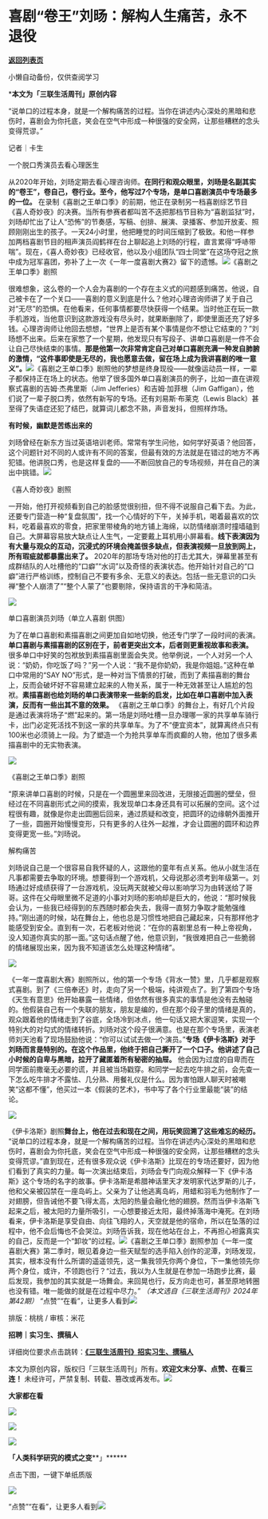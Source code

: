 # 喜剧“卷王”刘旸：解构人生痛苦，永不退役

[**返回列表页**](/gzh/三联生活周刊)

小懒自动备份，仅供查阅学习

***本文为「三联生活周刊」原创内容**

  
  

“说单口的过程本身，就是一个解构痛苦的过程。当你在讲述内心深处的黑暗和悲伤时，喜剧会为你托底，笑会在空气中形成一种很强的安全网，让那些糟糕的念头变得荒谬。”

  
  

记者｜卡生

一个脱口秀演员去看心理医生

从2020年开始，刘旸定期去看心理咨询师。**在同行和观众眼里，刘旸是名副其实的“卷王”，卷自己，卷行业。至今，他写过7个专场，是单口喜剧演员中专场最多的一位。**
在录制《喜剧之王单口季》的前期，他正在录制另一档喜剧综艺节目《喜人奇妙夜》的决赛。当所有参赛者都叫苦不迭把那档节目称为“喜剧监狱”时，刘旸却忙出了让人“恐怖”的节奏感，写稿、创排、展演、录播客、参加开放麦、照顾刚刚出生的孩子。一天24小时里，他把睡觉的时间压缩到了极致。和他一样参加两档喜剧节目的相声演员阎鹤祥在台上聊起追上刘旸的行程，直言累得“呼哧带喘”。现在，《喜人奇妙夜》已经收官，他以及小组团队“四士同堂”在这场夺冠之旅中成为冠军喜团，弥补了上一次《一年一度喜剧大赛2》留下的遗憾。![](https://mmbiz.qpic.cn/mmbiz_jpg/c2Sib3Mp7pOOoNVicia7CicMSnzJqv8icBVqV6icaMmicwtxMO2s9CgyfF8quy6icZat8iaxVuUHR2Q2gibHT46jibJbKRJfA/640?wx_fmt=jpeg)《喜剧之王单口季》剧照

  

很难想象，这么卷的一个人会为喜剧的一个存在主义式的问题感到痛苦。他说，自己被卡在了一个关口——喜剧的意义到底是什么？他对心理咨询师讲了关于自己对“无尽”的恐惧。在他看来，任何事情都要尽快获得一个结果。当时他正在玩一款手机游戏，当他意识到这款游戏没有尽头时，就果断删除了，即使里面还充了好多钱。心理咨询师让他回去想想，“世界上是否有某个事情是你不想让它结束的？”刘旸想不出来。后来在家憋了一个星期，他发现只有写段子、讲单口喜剧是一件不会让自己尽快结束的事情。**那是他第一次非常肯定自己对单口喜剧充满一种发自肺腑的激情，“这件事即使是无尽的，我也愿意去做，留在场上成为我讲喜剧的唯一意义”。**![](https://mmbiz.qpic.cn/mmbiz_jpg/c2Sib3Mp7pOOoNVicia7CicMSnzJqv8icBVqVibC5O0G1NNtf5R4scGGRBOTAsKysRicQzu5YqE79O1YKT5edL6oNap2Q/640?wx_fmt=jpeg)《喜剧之王单口季》剧照他的梦想是终身现役——就像运动员一样，一辈子都保持正在场上的状态。他举了很多国外单口喜剧演员的例子，比如一直在讲观察式喜剧的吉姆·杰弗里斯（Jim
Jefferies）和吉姆·加菲根（Jim Gaffigan），他们说了一辈子脱口秀，依然有新写的专场。还有刘易斯·布莱克（Lewis
Black）甚至得了失语症还犯了结巴，就算词儿都念不熟，声音发抖，但照样炸场。

**有时候，幽默是苦练出来的**

刘旸曾经在新东方当过英语培训老师。常常有学生问他，如何学好英语？他回答，这个问题针对不同的人或许有不同的答案，但最有效的方法就是在错过的地方不再犯错。他讲脱口秀，也是这样复盘的——不断回放自己的专场视频，并在自己的演出中挑错。![](https://mmbiz.qpic.cn/mmbiz_jpg/c2Sib3Mp7pOOoNVicia7CicMSnzJqv8icBVqV8XHibpsHzIHmTDZyKHVyIJtrgYAVep7UeL2h0jpiafMK6co9YAxibopwA/640?wx_fmt=jpeg)

《喜人奇妙夜》剧照

一开始，他打开视频看到自己的脸感觉很别扭，但不得不说服自己看下去。为此，还要专门营造一种“复盘氛围”，找一个心情好的下午，关掉手机，喝着最喜欢的饮料，吃着最喜欢的零食，把家里带棱角的地方铺上海绵，以防情绪崩溃时撞墙磕到自己。大屏幕容易放大缺点让人生气，一定要戴上耳机用小屏幕看。**线下表演因为有大量与观众的互动，沉浸式的环境会掩盖很多缺点，但表演视频一旦放到网上，所有瑕疵就都暴露出来了。**
2020年的那场专场对他的打击尤其大，弹幕里甚至有成群结队的人吐槽他的“口癖”“水词”以及奇怪的表演状态。他开始针对自己的“口癖”进行严格训练，控制自己不要有多余、无意义的表达。包括一些无意识的口头禅“整个人崩溃了”“整个人蒙了”也要剔除，保持语言的干净和简洁。

![](https://mmbiz.qpic.cn/sz_mmbiz_jpg/mscgUN7TcTKZ8XIg79sC7lXj7ptPBGrlK6MdEiauuCeGxS9LeibtIRWwJUBmUn1thJktdtIt6aERyExsxGdRrVZg/640?wx_fmt=jpeg&from;=appmsg)

单口喜剧演员刘旸（单立人喜剧 供图）

为了在单口喜剧和素描喜剧之间更加自如地切换，他还专门学了一段时间的表演。**单口喜剧与素描喜剧的区别在于，前者更突出文本，后者则更重视故事和表演。**
很多单口中好笑的包袱放到素描喜剧里面会失灵。他举例说，一个人对另一个人说：“奶奶，你吃饭了吗？”另一个人说：“我不是你奶奶，我是你姐姐。”这种在单口中常用的“SAY
NO”形式，是一种对当下情景的打破，而到了素描喜剧的舞台上，反而会破坏好不容易建立起来的人物关系，属于一种无效甚至让人尴尬的包袱。**素描喜剧也给刘旸的单口表演带来一些新的启发，比如在单口喜剧中加入表演，反而有一些出其不意的效果。**
《喜剧之王单口季》的舞台上，有好几个片段是通过表演将场子“燃”起来的。第一场是刘旸吐槽一旦办理哪一家的共享单车骑行卡，出门必定死活找不到这一家的共享单车。为了不“便宜资本”，就算离终点只有100米也必须骑上一段。为了塑造一个为抢共享单车而疯癫的人物，他加了很多素描喜剧中的无实物表演。

![](https://mmbiz.qpic.cn/sz_mmbiz_jpg/mscgUN7TcTKZ8XIg79sC7lXj7ptPBGrlJj90CsSBLbSDBkZ13icfY5lL0HIXO7VnTwEwiatEHqkLNicTIAbRzrgibQ/640?wx_fmt=jpeg&from;=appmsg)

《喜剧之王单口季》剧照

“原来讲单口喜剧的时候，只是在一个圆圈里来回改进，无限接近圆圈的壁垒，但经过在不同喜剧形式之间的摸索，我发现单口本身还具有可以拓展的空间。这个过程很有趣，就像是你走出圆圈后回来，通过质疑和改变，把圆环的边缘朝外面推开了一些，圆圈开始慢慢变形，只有更多的人往外一起推，才会让圆圈的圆环和边界变得更宽一些。”刘旸说。

解构痛苦

刘旸说自己是一个很容易自我怀疑的人，这跟他的童年有点关系。他从小就生活在凡事都需要去争取的环境。想要得到一个游戏机，父母说那必须考到年级第一。刘旸通过好成绩获得了一台游戏机，没玩两天就被父母以影响学习为由转送给了哥哥。这件在父母眼里微不足道的小事对刘旸的影响却是巨大的，他说：“那时候我会认为，一些我已经得到的东西随时都会失去，我得一直努力争取才能勉强维持。”刚出道的时候，站在舞台上，他也总是习惯性地把自己藏起来，只有那样他才能感受到安全。直到有一次，石老板对他说：“在你的喜剧里总有一种上帝视角，没人知道你真实的那一面。”这句话点醒了他，他意识到，“我很难把自己一些脆弱的情绪展现出来，因为我不知道该怎么处理这种情绪”。

![](https://mmbiz.qpic.cn/sz_mmbiz_jpg/mscgUN7TcTKZ8XIg79sC7lXj7ptPBGrlExozjibPVDLAJXld0DU6feC263Tyuf8A7zqEib2NNmTuic5zCFmZgMvrw/640?wx_fmt=jpeg&from;=appmsg)

《一年一度喜剧大赛》剧照所以，他的第一个专场《背水一赞》里，几乎都是观察式喜剧。到了《三倍奉还》时，走向了另一个极端，纯讲观点了。到了第四个专场《天生有意思》他开始暴露一些情绪，但依然有很多真实的事情是他没有去触碰的。他假装自己有一个失联的朋友，朋友是编的，但在那个段子里的情绪是真的，观众跟着他的情绪走到了谷底，全场冷到冰点，他一句话又把大家逗笑，实现一个特别大的对勾式的情绪转折。刘旸对这个段子很满意。也是在那个专场里，表演老师刘天池看了现场鼓励他说：“你可以试试去做一个演员。”**专场《伊卡洛斯》对于刘旸而言是特别的。在这个作品里，他终于把自己撕开了一个口子。他讲述了自己小时候的自卑与黑暗，拉开了藏匿着所有秘密的抽屉。**
他会因为过度的自卑而在同学面前撒毫无必要的谎，并且被当场戳穿。和同学一起去吃牛排之前，会先查一下怎么吃牛排才不露怯、几分熟、用餐礼仪是什么。因为害怕跟人聊天时被嘲笑“这都不懂”，他买过一本《假装的艺术》，书中写了各个行业里最能“装”的结论。

![](https://mmbiz.qpic.cn/sz_mmbiz_jpg/mscgUN7TcTKZ8XIg79sC7lXj7ptPBGrlRvUiaPibdbic5ibJGQKelh7ShibDqqmn5RxZrC8q5ZhEiaDqfBTlTApW2KzA/640?wx_fmt=jpeg&from;=appmsg)

《伊卡洛斯》剧照**舞台上，他在过去和现在之间，用玩笑回溯了这些难忘的经历。**
“说单口的过程本身，就是一个解构痛苦的过程。当你在讲述内心深处的黑暗和悲伤时，喜剧会为你托底，笑会在空气中形成一种很强的安全网，让那些糟糕的念头变得荒谬。”直到现在，还有很多观众说《伊卡洛斯》比现在的专场还要好，因为他们看到了真实的力量。每一次演出结束后，刘旸会专门向观众解释一下《伊卡洛斯》这个专场的名字的故事。伊卡洛斯是希腊神话里天才发明家代达罗斯的儿子，他和父亲被囚禁在一座岛屿上。父亲为了让他逃离岛屿，用蜡和羽毛为他制作了一对翅膀，但告诫他不要飞得太高，太阳的热量会融化他的翅膀。然而当伊卡洛斯飞起来之后，被太阳的力量所吸引，一心想要接近太阳，最终掉落海中淹死。在刘旸看来，伊卡洛斯是享受自由、向往飞翔的人，天空就是他的宿命，所以在坠落的过程中，他不会后悔也不会哭泣。刘旸告诉我，现在他站在台上，不再担心袒露真实的自己，反而是一个“卸妆”的过程。![](https://mmbiz.qpic.cn/mmbiz_jpg/c2Sib3Mp7pOOoNVicia7CicMSnzJqv8icBVqVUB4MqgQ0yiawXbqy7u3Bbsbz2s9lWBOLTZ6jUr9cjUib1iaQkFJLOyibMQ/640?wx_fmt=jpeg)《喜剧之王单口季》剧照参加《一年一度喜剧大赛》第二季时，眼见着身边一些天赋型的选手陷入创作的泥潭，刘旸发现，其实，根本没有什么所谓的遥遥领先，这一集我领先你两个身位，下一集他领先你两个身位，或许，不领跑也行？“过去，我以为人生就是在参加一场跑步比赛，最后发现，我参加的其实就是一场舞会。来回晃也行，反方向走也可，甚至原地转圈也没有错。唯一能做的就是在过程中尽力。”
_（本文选自《三联生活周刊》2024年第42期）_
“点赞”“在看”，让更多人看到![](https://mmbiz.qpic.cn/mmbiz_gif/c2Sib3Mp7pON9hkSZwdTibRHNZSMPyiapUCHJwlyoZVBC3SfmPmF0VKjkm3NiaToQloHFJ6icyicqZnqgXp6pSQJt5gg/640?wx_fmt=gif&from;=appmsg&wxfrom;=5&wx;_lazy=1&tp;=webp)  
  
  
  
  
  

排版：桃桃 / 审核：米花

  
**招聘｜实习生、撰稿人**  

详细岗位要求点击跳转：[**《三联生活周刊》招实习生、撰稿人**](http://mp.weixin.qq.com/s?__biz=MTc5MTU3NTYyMQ==&mid=2651136871&idx=3&sn=f1c0777fe9d31881e5dfca68ebc2937f&chksm=5907324d6e70bb5b3546dfe1c7b31b5fe05664bebbf36356ba9a1a352e0678444cad62875ad4&scene=21#wechat_redirect)

本文为原创内容，版权归「三联生活周刊」所有。**欢迎文末分享、点赞、在看三连！**
未经许可，严禁复制、转载、篡改或再发布。![](https://mmbiz.qpic.cn/sz_mmbiz_png/Gg7Qtoh7Aic9ZTmAdCc80b4nD7xicgPt863QWU7oNswDx19XrjfTtSl8QwatY2EEZGuNd1WRRiapDZjcDhTnNYmBg/640?wx_fmt=other&wxfrom;=5&wx;_lazy=1&wx;_co=1&retryload;=1&tp;=webp)

**大家都在看**

  

[![](https://mmbiz.qpic.cn/mmbiz_jpg/c2Sib3Mp7pOMc4pBSON1efibsrA9ch7MvPtVEZGBsuzOrhEenGgLxzpAiaeBtSaQibgZcQXQN57AK44CKe9D9ytzoA/640?wx_fmt=other&from;=appmsg&wxfrom;=5&wx;_lazy=1&wx;_co=1&tp;=webp)](http://mp.weixin.qq.com/s?__biz=MTc5MTU3NTYyMQ==&mid=2651452107&idx=1&sn=7930d3f7c3b2bdf38b549b24a18bc152&chksm=590be3e16e7c6af7e86531a0ca33ee802ce12005fdc6b66bbcb3038a57be4fc0b9b9ad393a72&scene=21#wechat_redirect)

[![](https://mmbiz.qpic.cn/mmbiz_png/c2Sib3Mp7pOMI20eYB8oSD0Ql9BzqBib3Vs44qerPreVGkQNo8bFU1AWu7nvTR2H9E2rWyn0DMjA9azOzEYtPwQw/640?wx_fmt=other&from;=appmsg&wxfrom;=5&wx;_lazy=1&wx;_co=1&tp;=webp)](http://mp.weixin.qq.com/s?__biz=MTc5MTU3NTYyMQ==&mid=2651452894&idx=1&sn=a6943537de8b5e7bd95620f80540bec0&chksm=590be4f46e7c6de2996b3123ee84018c87827cba8b1eebe4e3cb3c2f38cf18e4c9ba8c14492b&scene=21#wechat_redirect)  

![](https://mmbiz.qpic.cn/sz_mmbiz_png/Gg7Qtoh7Aic9ZTmAdCc80b4nD7xicgPt86k1kgpU51hWCHjV92ryhVW35PLCvLhxLw9XDhXjgeDyZhHSx5EbRcfg/640?wx_fmt=other&wxfrom;=5&wx;_lazy=1&wx;_co=1&retryload;=1&tp;=webp)

  

**「**人类科学研究的模式之变******」******

点击下图，一键下单纸质版

  
[![](https://mmbiz.qpic.cn/sz_mmbiz_jpg/XnMeqb0xcz5JRF3jUHOZ2o0fJ5hkeb1jldD3V2VXw2OQ0923ydsO9fPQeLfL7r64LRfzgLsYC8R9UwN4zopwBg/640?wx_fmt=other&from;=appmsg&tp;=webp&wxfrom;=5&wx;_lazy=1&wx;_co=1)]()  
  
“点赞”“在看”，让更多人看到![](https://mmbiz.qpic.cn/mmbiz_gif/c2Sib3Mp7pON9hkSZwdTibRHNZSMPyiapUCHJwlyoZVBC3SfmPmF0VKjkm3NiaToQloHFJ6icyicqZnqgXp6pSQJt5gg/640?wx_fmt=gif&from;=appmsg&wxfrom;=5&wx;_lazy=1&tp;=webp)

